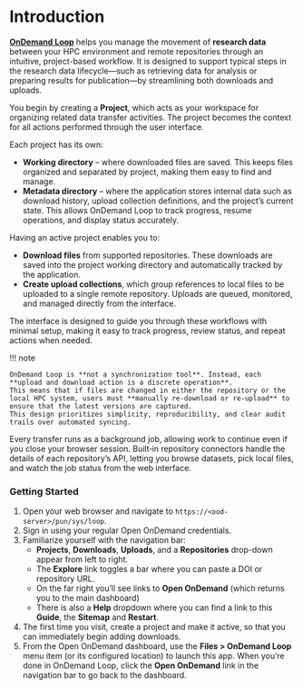 # Introduction

[**OnDemand Loop**](https://github.com/IQSS/ondemand-loop) helps you manage the movement of **research data** between your HPC environment and remote repositories through an intuitive, project-based workflow.
It is designed to support typical steps in the research data lifecycle—such as retrieving data for analysis or preparing results for publication—by streamlining both downloads and uploads.

You begin by creating a **Project**, which acts as your workspace for organizing related data transfer activities.
The project becomes the context for all actions performed through the user interface.

Each project has its own:

- **Working directory** – where downloaded files are saved. This keeps files organized and separated by project, making them easy to find and manage.
- **Metadata directory** – where the application stores internal data such as download history, upload collection definitions, and the project’s current state. This allows OnDemand Loop to track progress, resume operations, and display status accurately.

Having an active project enables you to:

- **Download files** from supported repositories. These downloads are saved into the project working directory and automatically tracked by the application.
- **Create upload collections**, which group references to local files to be uploaded to a single remote repository. Uploads are queued, monitored, and managed directly from the interface.

The interface is designed to guide you through these workflows with minimal setup, making it easy to track progress, review status, and repeat actions when needed.

!!! note

    OnDemand Loop is **not a synchronization tool**. Instead, each **upload and download action is a discrete operation**.
    This means that if files are changed in either the repository or the local HPC system, users must **manually re-download or re-upload** to ensure that the latest versions are captured.
    This design prioritizes simplicity, reproducibility, and clear audit trails over automated syncing.


Every transfer runs as a background job, allowing work to continue even if you close your browser session.
Built‑in repository connectors handle the details of each repository’s API, letting you browse datasets, pick local files, and watch the job status from the web interface.

### Getting Started

1. Open your web browser and navigate to `https://<ood-server>/pun/sys/loop`.
2. Sign in using your regular Open OnDemand credentials.
3. Familiarize yourself with the navigation bar:
    - **Projects**, **Downloads**, **Uploads**, and a **Repositories** drop-down appear from left to right.
    - The **Explore** link toggles a bar where you can paste a DOI or repository URL.
    - On the far right you’ll see links to **Open OnDemand** (which returns you to the main dashboard) 
    - There is also a **Help** dropdown where you can find a link to this **Guide**, the **Sitemap** and **Restart**.
4. The first time you visit, create a project and make it active, so that you can immediately begin adding downloads.
5. From the Open OnDemand dashboard, use the **Files > OnDemand Loop** menu item (or its configured location) to launch this app. When you’re done in OnDemand Loop, click the **Open OnDemand** link in the navigation bar to go back to the dashboard.
